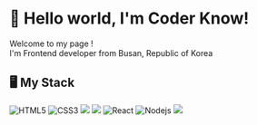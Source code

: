 <h1>👋 Hello world, I'm Coder Know!</h1>
<div>Welcome to my page ! <br> I'm Frontend developer from Busan, Republic of Korea</div>

<h2>🖥 My Stack</h2>

![HTML5](https://img.shields.io/badge/HTML5-E34F26?style=for-the-badge&logo=HTML5&logoColor=white)
![CSS3](https://img.shields.io/badge/CSS3-1572B6?style=for-the-badge&logo=CSS3&logoColor=white)
<img src="https://img.shields.io/badge/javascript-F7DF1E?style=for-the-badge&logo=javascript&logoColor=black">
<img src="https://img.shields.io/badge/typescript-3178C6?style=for-the-badge&logo=typescript&logoColor=white">
![React](https://img.shields.io/badge/React-black?style=for-the-badge&logo=React&logoColor=61DAFB)
![Nodejs](https://img.shields.io/badge/Nodejs-339933?style=for-the-badge&logo=Node.js&logoColor=white)
<img src="https://img.shields.io/badge/nestjs-E0234E?style=for-the-badge&logo=nestjs&logoColor=white">
